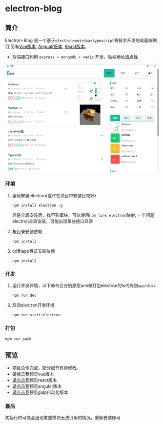 # electron-blog

## 简介
Electron-Blog 是一个基于``electron+umi+dva+typescript``等技术开发的桌面端项目,另有[Vue版本](https://github.com/bestsamcn/vue-blog), [Angualr版本](https://github.com/bestsamcn/angular-blog), [React版本](https://github.com/bestsamcn/react-blog)。

- 后端接口利用 ``express + mongodb + redis`` 开发，后端地址[请点我](https://github.com/bestsamcn/node-blog)

![default](https://github.com/bestsamcn/electron-blog/blob/master/screenshots/preview.png)

### 环境

1. 全局安装electron(或许在项目中安装比较好)
	```
	npm install electron -g
	```
	若是全局安装后，找不到模块，可以使用`npm link electron`映射, 一个问题electron全局安装，可能出现某些接口异常

2. 根目录安装依赖
	```
	npm install
	```

3. cd到app目录安装依赖
	```
	npm install
	```



### 开发
1. 运行开发环境，以下命令会分别原型umi和打包electron的ts代码到`app/dist`
	```
	npm run dev
	```
2. 启动electron开发环境
	```
	npm run start:electron
	```

### 打包
```
npm run pack
```

## 预览
- 项目总体完成，部分细节有待修改。
- [请点击我](http://blog.bestsamcn.me/)预览vue版本
- [请点击我](http://react.bestsamcn.me/)预览react版本
- [请点击我](http://angular.bestsamcn.me/)预览angular版本
- [请点击我](http://gulp.bestsamcn.me/)预览gulp自动化版本


### 最后
初始化时可能会出现某些模块无法引用的情况，重新安装即可